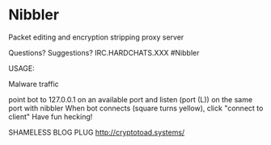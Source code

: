 Nibbler
=======

Packet editing and encryption stripping proxy server

Questions? Suggestions?
IRC.HARDCHATS.XXX #Nibbler


USAGE:

Malware traffic

point bot to 127.0.0.1 on an available port and listen (port (L)) on the same port with nibbler
When bot connects (square turns yellow), click "connect to client"
Have fun hecking!

SHAMELESS BLOG PLUG
http://cryptotoad.systems/
